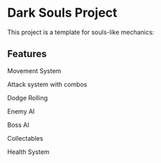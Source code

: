 # Dark Souls Project

This project is a template for souls-like mechanics:

## Features
Movement System

Attack system with combos

Dodge Rolling

Enemy AI

Boss AI

Collectables

Health System
